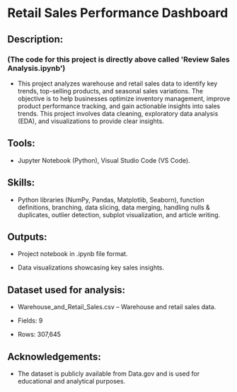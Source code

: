 # Retail Sales Performance Dashboard

## Description: 
### (The code for this project is directly above called 'Review Sales Analysis.ipynb')

- This project analyzes warehouse and retail sales data to identify key trends, top-selling products, and seasonal sales variations. The objective is to help businesses optimize inventory management, improve product performance tracking, and gain actionable insights into sales trends. This project involves data cleaning, exploratory data analysis (EDA), and visualizations to provide clear insights.

## Tools: 
- Jupyter Notebook (Python), Visual Studio Code (VS Code).

## Skills: 
- Python libraries (NumPy, Pandas, Matplotlib, Seaborn), function definitions, branching, data slicing, data merging, handling nulls & duplicates, outlier detection, subplot visualization, and article writing.

## Outputs:

- Project notebook in .ipynb file format.

- Data visualizations showcasing key sales insights.

## Dataset used for analysis:

- Warehouse_and_Retail_Sales.csv – Warehouse and retail sales data.

- Fields: 9
- Rows: 307,645

## Acknowledgements:
- The dataset is publicly available from Data.gov and is used for educational and analytical purposes.


